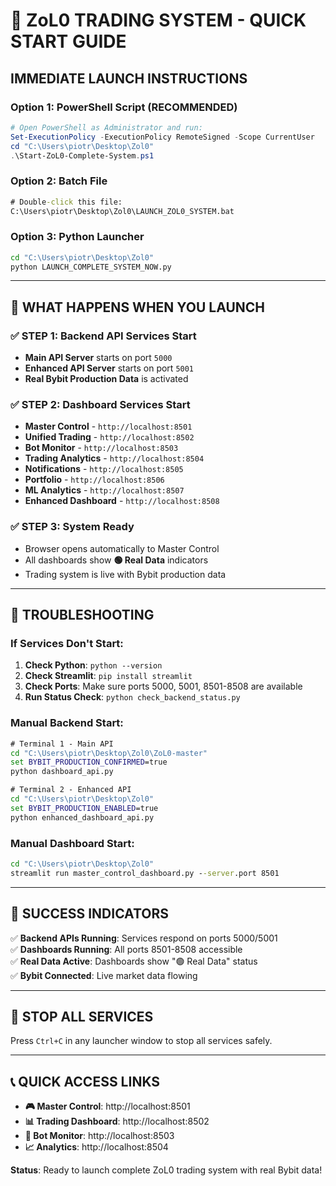 # 🚀 ZoL0 TRADING SYSTEM - QUICK START GUIDE

## IMMEDIATE LAUNCH INSTRUCTIONS

### Option 1: PowerShell Script (RECOMMENDED)
```powershell
# Open PowerShell as Administrator and run:
Set-ExecutionPolicy -ExecutionPolicy RemoteSigned -Scope CurrentUser
cd "C:\Users\piotr\Desktop\Zol0"
.\Start-ZoL0-Complete-System.ps1
```

### Option 2: Batch File
```cmd
# Double-click this file:
C:\Users\piotr\Desktop\Zol0\LAUNCH_ZOL0_SYSTEM.bat
```

### Option 3: Python Launcher
```cmd
cd "C:\Users\piotr\Desktop\Zol0"
python LAUNCH_COMPLETE_SYSTEM_NOW.py
```

---

## 🎯 WHAT HAPPENS WHEN YOU LAUNCH

### ✅ STEP 1: Backend API Services Start
- **Main API Server** starts on port `5000`
- **Enhanced API Server** starts on port `5001`
- **Real Bybit Production Data** is activated

### ✅ STEP 2: Dashboard Services Start
- **Master Control** - `http://localhost:8501`
- **Unified Trading** - `http://localhost:8502`
- **Bot Monitor** - `http://localhost:8503`
- **Trading Analytics** - `http://localhost:8504`
- **Notifications** - `http://localhost:8505`
- **Portfolio** - `http://localhost:8506`
- **ML Analytics** - `http://localhost:8507`
- **Enhanced Dashboard** - `http://localhost:8508`

### ✅ STEP 3: System Ready
- Browser opens automatically to Master Control
- All dashboards show **🟢 Real Data** indicators
- Trading system is live with Bybit production data

---

## 🔧 TROUBLESHOOTING

### If Services Don't Start:
1. **Check Python**: `python --version`
2. **Check Streamlit**: `pip install streamlit`
3. **Check Ports**: Make sure ports 5000, 5001, 8501-8508 are available
4. **Run Status Check**: `python check_backend_status.py`

### Manual Backend Start:
```cmd
# Terminal 1 - Main API
cd "C:\Users\piotr\Desktop\Zol0\ZoL0-master"
set BYBIT_PRODUCTION_CONFIRMED=true
python dashboard_api.py

# Terminal 2 - Enhanced API  
cd "C:\Users\piotr\Desktop\Zol0"
set BYBIT_PRODUCTION_ENABLED=true
python enhanced_dashboard_api.py
```

### Manual Dashboard Start:
```cmd
cd "C:\Users\piotr\Desktop\Zol0"
streamlit run master_control_dashboard.py --server.port 8501
```

---

## 🎉 SUCCESS INDICATORS

✅ **Backend APIs Running**: Services respond on ports 5000/5001  
✅ **Dashboards Running**: All ports 8501-8508 accessible  
✅ **Real Data Active**: Dashboards show "🟢 Real Data" status  
✅ **Bybit Connected**: Live market data flowing  

---

## 🔴 STOP ALL SERVICES

Press `Ctrl+C` in any launcher window to stop all services safely.

---

## 📞 QUICK ACCESS LINKS

- **🎮 Master Control**: http://localhost:8501
- **📊 Trading Dashboard**: http://localhost:8502  
- **🤖 Bot Monitor**: http://localhost:8503
- **📈 Analytics**: http://localhost:8504

**Status**: Ready to launch complete ZoL0 trading system with real Bybit data!
